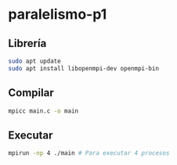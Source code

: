 # paralelismo-p1

## Librería
```bash
sudo apt update
sudo apt install libopenmpi-dev openmpi-bin
```

## Compilar
```bash
mpicc main.c -o main
```

## Executar
```bash
mpirun -np 4 ./main # Para executar 4 procesos
```
